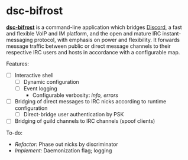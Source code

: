 # dsc-bifrost

[**dsc-bifrost**](https://github.com/iseurie/dsc-bifrost) is a command-line
application which bridges [Discord](https://discordapp.com/), a fast and
flexible VoIP and IM platform, and the open and mature IRC instant-messaging
protocol, with emphasis on power and flexibility. It forwards message traffic
between public or direct message channels to their respective IRC users and
hosts in accordance with a configurable map.

Features:
- [ ] Interactive shell
  - [ ] Dynamic configuration
  - [ ] Event logging
    - Configurable verbosity: _info, errors_
- [ ] Bridging of direct messages to IRC nicks according to runtime
  configuration
  - [ ] Direct-bridge user authentication by PSK
- [ ] Bridging of guild channels to IRC channels (spoof clients)

To-do:
- _Refactor:_ Phase out nicks by discriminator
- _Implement:_ Daemonization flag; logging
